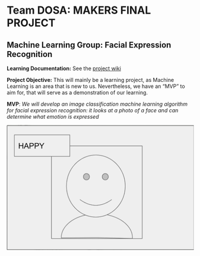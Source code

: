 # Team DOSA: MAKERS FINAL PROJECT

## Machine Learning Group: Facial Expression Recognition

**Learning Documentation:** See the [project wiki](https://github.com/Harrison25000/DOSA_dontworrybehappy/wiki)

**Project Objective:** This will mainly be a learning project, as Machine Learning is an area that is new to us. Nevertheless, we have an “MVP” to aim for, that will serve as a demonstration of our learning.

**MVP**: _We will develop an image classification machine learning algorithm for facial expression recognition: it looks at a photo of a face and can determine what emotion is expressed_

![MVP](./mvp.png)